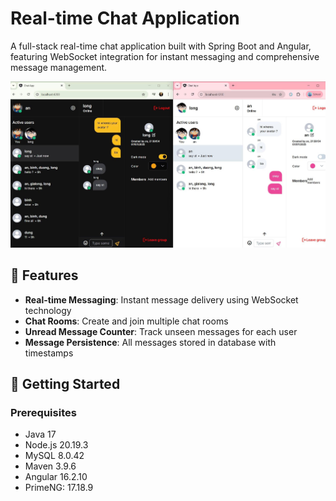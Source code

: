 # Real-time Chat Application

A full-stack real-time chat application built with Spring Boot and Angular, featuring WebSocket integration for instant messaging and comprehensive message management.

![Chat Application Demo](backend/docs/z6762055212378_d719819bc48de570fe3f69fe5b17186f.jpg)

## 🚀 Features

- **Real-time Messaging**: Instant message delivery using WebSocket technology
- **Chat Rooms**: Create and join multiple chat rooms
- **Unread Message Counter**: Track unseen messages for each user
- **Message Persistence**: All messages stored in database with timestamps

## 🚀 Getting Started

### Prerequisites
- Java 17
- Node.js 20.19.3
- MySQL 8.0.42
- Maven 3.9.6
- Angular 16.2.10
- PrimeNG: 17.18.9

